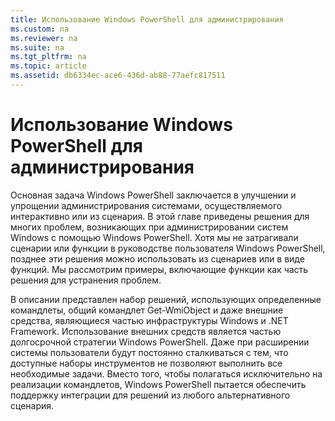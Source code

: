 ```yaml
---
title: Использование Windows PowerShell для администрирования
ms.custom: na
ms.reviewer: na
ms.suite: na
ms.tgt_pltfrm: na
ms.topic: article
ms.assetid: db6334ec-ace6-436d-ab88-77aefc817511
---
```

# Использование Windows PowerShell для администрирования
Основная задача Windows PowerShell заключается в улучшении и упрощении администрирования системами, осуществляемого интерактивно или из сценария. В этой главе приведены решения для многих проблем, возникающих при администрировании систем Windows с помощью Windows PowerShell. Хотя мы не затрагивали сценарии или функции в руководстве пользователя Windows PowerShell, позднее эти решения можно использовать из сценариев или в виде функций. Мы рассмотрим примеры, включающие функции как часть решения для устранения проблем.

В описании представлен набор решений, использующих определенные командлеты, общий командлет Get-WmiObject и даже внешние средства, являющиеся частью инфраструктуры Windows и .NET Framework. Использование внешних средств является частью долгосрочной стратегии Windows PowerShell. Даже при расширении системы пользователи будут постоянно сталкиваться с тем, что доступные наборы инструментов не позволяют выполнить все необходимые задачи. Вместо того, чтобы полагаться исключительно на реализации командлетов, Windows PowerShell пытается обеспечить поддержку интеграции для решений из любого альтернативного сценария.



<!--HONumber=Apr16_HO1-->


